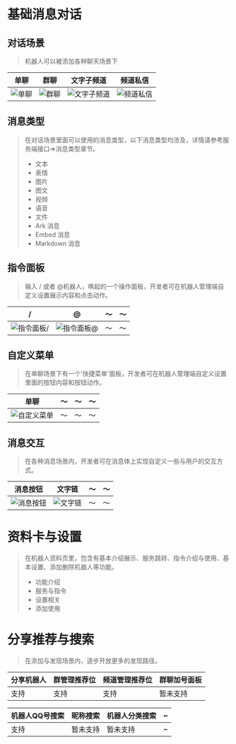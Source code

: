 # 基础消息对话

## 对话场景

> 机器人可以被添加各种聊天场景下


| 单聊 | 群聊 | 文字子频道 | 频道私信 |
| --- | --- | --- | --- |
| <img :src="$withBotBase('/images/api-231017/chat-single.jpg')" alt="单聊"> | <img :src="$withBotBase('/images/api-231017/chat-group.jpg')" alt="群聊"> | <img :src="$withBotBase('/images/api-231017/chat-text-channel.jpg')" alt="文字子频道"> | <img :src="$withBotBase('/images/api-231017/chat-c2c.jpg')" alt="频道私信">|

## 消息类型

> 在对话场景里面可以使用的消息类型，以下消息类型均涉及，详情请参考服务端接口=\>消息类型章节。
> - 文本
> - 表情
> - 图片
> - 图文
> - 视频
> - 语音
> - 文件
> - Ark 消息
> - Embed 消息
> - Markdown 消息

## 指令面板

> 输入 / 或者 @机器人，唤起的一个操作面板，开发者可在机器人管理端自定义设置展示内容和点击动作。

| / | @ | ～ | ～ |
| --- | --- | --- | --- |
| <img :src="$withBotBase('/images/api-231017/command-banner-1.jpg')" alt="指令面板/"> | <img :src="$withBotBase('/images/api-231017/command-banner-2.jpg')" alt="指令面板@"> | ～ | ～ |

## 自定义菜单

> 在单聊场景下有一个'快捷菜单'面板，开发者可在机器人管理端自定义设置里面的按钮内容和按钮动作。

| 单聊 | ～ | ～ | ～ |
| --- | --- | --- | --- |
| <img :src="$withBotBase('/images/api-231017/custum-menu.jpg')" alt="自定义菜单"> | ～ | ～ | ～ |

## 消息交互

> 在各种消息场景内，开发者可在消息体上实现自定义一些与用户的交互方式。

| 消息按钮 | 文字链 | ～ | ～ |
| --- | --- | --- | --- |
| <img :src="$withBotBase('/images/api-231017/message-btn.jpg')" alt="消息按钮"> | <img :src="$withBotBase('/images/api-231017/text-chain.jpg')" alt="文字链"> | ～ | ～ |

# 资料卡与设置

> 在机器人资料页里，包含有基本介绍展示、服务跳转、指令介绍与使用、基本设置、添加删除机器人等功能。
> - 功能介绍
> - 服务与指令
> - 设置相关
> - 添加使用

# 分享推荐与搜索

> 在添加与发现场景内，逐步开放更多的发现路径。


| 分享机器人 | 群管理推荐位 | 频道管理推荐位 | 群聊加号面板 |
| --- | --- | --- | --- |
| 支持 | 支持 | 支持 | 暂未支持 |

| 机器人QQ号搜索 | 昵称搜索 | 机器人分类搜索 | ~ |
| --- | --- | --- | --- |
| 支持 | 暂未支持 | 暂未支持 | ~ |
